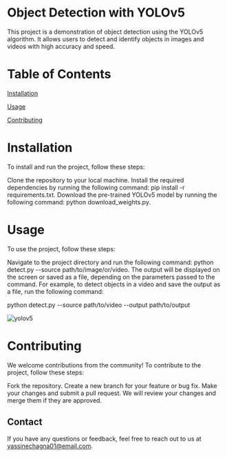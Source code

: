 # Object Detection with YOLOv5
This project is a demonstration of object detection using the YOLOv5 algorithm. It allows users to detect and identify objects in images and videos with high accuracy and speed.

# Table of Contents
[Installation](#Installation)

[Usage](#Usage)

[Contributing](#Contributing)
    
# Installation
To install and run the project, follow these steps:

Clone the repository to your local machine.
Install the required dependencies by running the following command: pip install -r requirements.txt.
Download the pre-trained YOLOv5 model by running the following command: python download_weights.py.

# Usage
To use the project, follow these steps:

Navigate to the project directory and run the following command: python detect.py --source path/to/image/or/video.
The output will be displayed on the screen or saved as a file, depending on the parameters passed to the command.
For example, to detect objects in a video and save the output as a file, run the following command:

python detect.py --source path/to/video --output path/to/output

![yolov5](https://user-images.githubusercontent.com/109078003/232351827-0f8a85db-7a42-4a9c-b15c-785c3acce2e9.png)

# Contributing
We welcome contributions from the community! To contribute to the project, follow these steps:

Fork the repository.
Create a new branch for your feature or bug fix.
Make your changes and submit a pull request.
We will review your changes and merge them if they are approved.

## Contact
If you have any questions or feedback, feel free to reach out to us at yassinechagna01@email.com.
